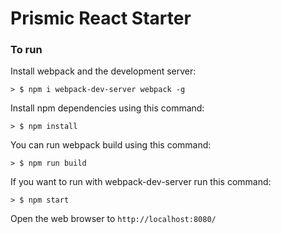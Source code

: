 # Prismic React Starter

### To run

Install webpack and the development server:

```
> $ npm i webpack-dev-server webpack -g
```

Install npm dependencies using this command:

```
> $ npm install
```

You can run webpack build using this command:

```
> $ npm run build
```

If you want to run with webpack-dev-server run this command:

```
> $ npm start
```

Open the web browser to `http://localhost:8080/`
